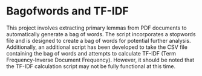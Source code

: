 # Bagofwords and TF-IDF
This project involves extracting primary lemmas from PDF documents to automatically generate a bag of words. The script incorporates a stopwords file and is designed to create a bag of words for potential further analysis. Additionally, an additional script has been developed to take the CSV file containing the bag of words and attempts to calculate TF-IDF (Term Frequency-Inverse Document Frequency). However, it should be noted that the TF-IDF calculation script may not be fully functional at this time.

